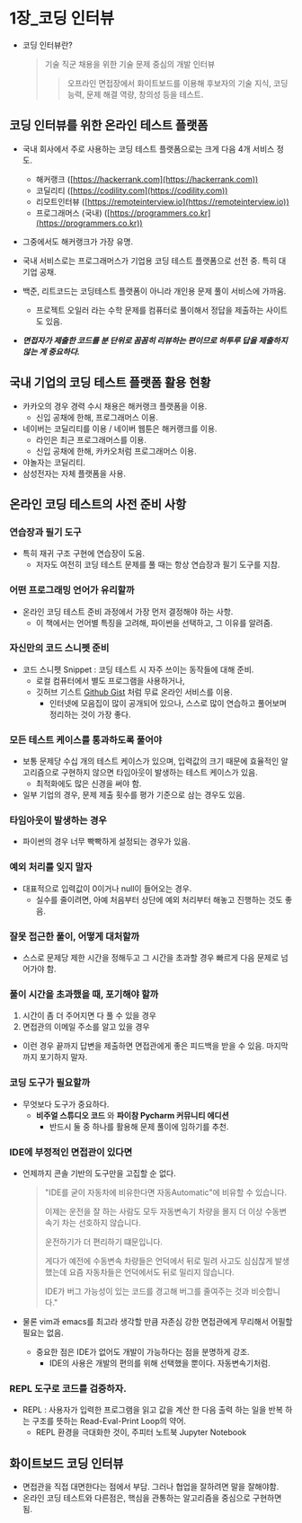 # 1장_코딩 인터뷰

- 코딩 인터뷰란?

  >기술 직군 채용을 위한 기술 문제 중심의 개발 인터뷰
  >
  >>오프라인 면접장에서 화이트보드를 이용해 후보자의 기술 지식, 코딩 능력, 문제 해결 역량, 창의성 등을 테스트.



## 코딩 인터뷰를 위한 온라인 테스트 플랫폼

- 국내 회사에서 주로 사용하는 코딩 테스트 플랫폼으로는 크게 다음 4개 서비스 정도.
  - 해커랭크 ([https://hackerrank.com](https://hackerrank.com))
  - 코딜리티 ([https://codility.com](https://codility.com))
  - 리모트인터뷰 ([https://remoteinterview.io](https://remoteinterview.io))
  - 프로그래머스 (국내) ([https://programmers.co.kr](https://programmers.co.kr))



- 그중에서도 해커랭크가 가장 유명.
- 국내 서비스로는 프로그래머스가 기업용 코딩 테스트 플랫폼으로 선전 중. 특히 대기업 공채.



- 백준, 리트코드는 코딩테스트 플랫폼이 아니라 개인용 문제 풀이 서비스에 가까움.
  - 프로젝트 오일러 라는 수학 문제를 컴퓨터로 풀이해서 정답을 제출하는 사이트도 있음.



- ***면접자가 제출한 코드를 분 단위로 꼼꼼히 리뷰하는 편이므로 허투루 답을 제출하지 않는 게 중요하다.***







## 국내 기업의 코딩 테스트 플랫폼 활용 현황

- 카카오의 경우 경력 수시 채용은 해커랭크 플랫폼을 이용.
  - 신입 공채에 한해, 프로그래머스 이용.
- 네이버는 코딜리티를 이용 / 네이버 웹툰은 해커랭크를 이용.
  - 라인은 최근 프로그래머스를 이용.
  - 신입 공채에 한해, 카카오처럼 프로그래머스 이용.
- 야놀자는 코딜리티.
- 삼성전자는 자체 플랫폼을 사용.







## 온라인 코딩 테스트의 사전 준비 사항

### 연습장과 필기 도구

- 특히 재귀 구조 구현에 연습장이 도움.
  - 저자도 여전히 코딩 테스트 문제를 풀 때는 항상 연습장과 필기 도구를 지참.







### 어떤 프로그래밍 언어가 유리할까

- 온라인 코딩 테스트 준비 과정에서 가장 먼저 결정해야 하는 사항.
  - 이 책에서는 언어별 특징을 고려해, 파이썬을 선택하고, 그 이유를 알려줌.







### 자신만의 코드 스니펫 준비

- 코드 스니펫 Snippet : 코딩 테스트 시 자주 쓰이는 동작들에 대해 준비.
  - 로컬 컴퓨터에서 별도 프로그램을 사용하거나,
  - 깃허브 기스트 [Github Gist](https://gist.github.com) 처럼 무료 온라인 서비스를 이용.
    - 인터넷에 모음집이 많이 공개되어 있으나, 스스로 많이 연습하고 풀어보며 정리하는 것이 가장 좋다.







### 모든 테스트 케이스를 통과하도록 풀어야

- 보통 문제당 수십 개의 테스트 케이스가 있으며, 입력값의 크기 때문에 효율적인 알고리즘으로 구현하지 않으면 타임아웃이 발생하는 테스트 케이스가 있음.
  - 최적화에도 많은 신경을 써야 함.
- 일부 기업의 경우, 문제 제출 횟수를 평가 기준으로 삼는 경우도 있음.







### 타임아웃이 발생하는 경우

- 파이썬의 경우 너무 빡빡하게 설정되는 경우가 있음.





### 예외 처리를 잊지 말자

- 대표적으로 입력값이 0이거나 null이 들어오는 경우.
  - 실수를 줄이려면, 아예 처음부터 상단에 예외 처리부터 해놓고 진행하는 것도 좋음.







### 잘못 접근한 풀이, 어떻게 대처할까

- 스스로 문제당 제한 시간을 정해두고 그 시간을 초과할 경우 빠르게 다음 문제로 넘어가야 함.







### 풀이 시간을 초과했을 때, 포기해야 할까

1. 시간이 좀 더 주어지면 다 풀 수 있을 경우
2. 면접관의 이메일 주소를 알고 있을 경우



- 이런 경우 끝까지 답변을 제출하면 면접관에게 좋은 피드백을 받을 수 있음. 마지막까지 포기하지 말자.







### 코딩 도구가 필요할까

- 무엇보다 도구가 중요하다.
  - **비주얼 스튜디오 코드** 와 **파이참 Pycharm 커뮤니티 에디션**
    - 반드시 둘 중 하나를 활용해 문제 풀이에 임하기를 추천.







### IDE에 부정적인 면접관이 있다면

- 언제까지 콘솔 기반의 도구만을 고집할 순 없다.

  >"IDE를 굳이 자동차에 비유한다면 자동Automatic"에 비유할 수 있습니다. 
  >
  > 이제는 운전을 잘 하는 사람도 모두 자동변속기 차량을 몰지 더 이상 수동변속기 차는 선호하지 않습니다.
  >
  >운전하기가 더 편리하기 떄문입니다.
  >
  >게다가 예전에 수동변속 차량들은 언덕에서 뒤로 밀려 사고도 심심찮게 발생했는데 요즘 자동차들은 언덕에서도 뒤로 밀리지 않습니다.
  >
  >IDE가 버그 가능성이 있는 코드를 경고해 버그를 줄여주는 것과 비슷합니다."



- 물론 vim과 emacs를 최고라 생각할 만큼 자존심 강한 면접관에게 무리해서 어필할 필요는 없음.
  - 중요한 점은 IDE가 없어도 개발이 가능하다는 점을 분명하게 강조.
    - IDE의 사용은 개발의 편의를 위해 선택했을 뿐이다. 자동변속기처럼.







### REPL 도구로 코드를 검증하자.

- REPL : 사용자가 입력한 프로그램을 읽고 값을 계산 한 다음 출력 하는 일을 반복 하는 구조를 뜻하는 Read-Eval-Print Loop의 약어.
  - REPL 환경을 극대화한 것이, 주피터 노트북 Jupyter Notebook







## 화이트보드 코딩 인터뷰

- 면접관을 직접 대면한다는 점에서 부담. 그러나 협업을 잘하려면 말을 잘해야함.
- 온라인 코딩 테스트와 다른점은, 핵심을 관통하는 알고리즘을 중심으로 구현하면 됨.

